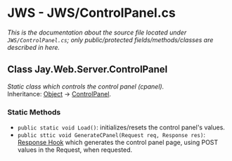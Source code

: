# JWS - JWS/ControlPanel.cs
*This is the documentation about the source file located under `JWS/ControlPanel.cs`; only public/protected fields/methods/classes are described in here.*

## Class Jay.Web.Server.ControlPanel
*Static class which controls the control panel (cpanel).*  
Inheritance: [Object](https://docs.microsoft.com/en-us/dotnet/api/system.object?view=net-5.0) -> [ControlPanel](./ControlPanel.md).

### Static Methods
 - ``public static void Load()``: initializes/resets the control panel's values.
 - ``public sttic void GenerateCPanel(Request req, Response res)``: [Response Hook](./Comms.md) which generates the control panel page, using POST values in the Request, when requested.  

